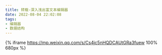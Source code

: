 ```yaml
---
title: 转载-深入浅出富文本编辑器
date: 2022-08-04 22:02:08
tags:
- 编辑器
- 数据结构
---
```

{% iframe https://mp.weixin.qq.com/s/Cs4jc5nHQDCAUtGRa3fuew 100% 680px %}
